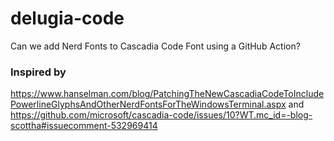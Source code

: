# delugia-code
Can we add Nerd Fonts to Cascadia Code Font using a GitHub Action?

### Inspired by 
https://www.hanselman.com/blog/PatchingTheNewCascadiaCodeToIncludePowerlineGlyphsAndOtherNerdFontsForTheWindowsTerminal.aspx
and
https://github.com/microsoft/cascadia-code/issues/10?WT.mc_id=-blog-scottha#issuecomment-532969414

